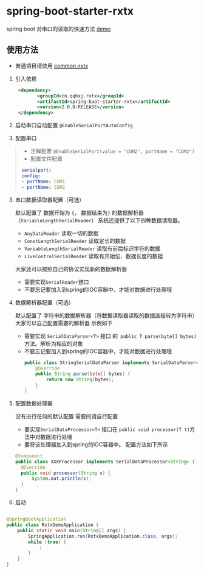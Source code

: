 # spring-boot-starter-rxtx

spring boot 对串口的读取的快速方法
[demo](https://github.com/han1396735592/rxtx-demo)

## 使用方法

- 普通項目请使用 [common-rxtx](https://github.com/han1396735592/common-rxtx)

1. 引入依赖
    ```xml
     <dependency>
            <groupId>cn.qqhxj.rxtx</groupId>
            <artifactId>spring-boot-starter-rxtx</artifactId>
            <version>2.0.0-RELEASE</version>
     </dependency>
    ```
2. 启动串口自动配置 `@EnableSerialPortAutoConfig`

3. 配置串口
> - 注解配置 `@EnableSerialPort(value = "COM2", portName = "COM2")`
> - 配置文件配置
>  
> ```yml
> serialport:
> config:
> - portName: COM1
> - portName: COM2
> ```





3. 串口数据读取器配置（可选）

   默认配置了 数据开始为 `{`， 数据结束为`}` 的数据解析器（`VariableLengthSerialReader`） 系统还提供了以下四种数据读取器。
    - `AnyDataReader` 读取一切的数据
    - `ConstLengthSerialReader` 读取定长的数据
    - `VariableLengthSerialReader` 读取有前后标识字符的数据
    - `LiveControlSerialReader` 读取有开始位、数据长度的数据

   大家还可以按照自己的协议实现新的数据解析器
    - 需要实现`SerialReader`接口
    - 不要忘记要加入到spring的IOC容器中，才能对数据进行处理哦
4. 数据解析器配置（可选）

   默认配置了 字符串的数据解析器（将数据读取器读取的数据直接转为字符串） 大家可以自己配置需要的解析器 示例如下
    - 需要实现 `SerialDataParser<T>` 接口 的` public T parse(byte[] bytes)` 方法。解析为相应的对象
    - 不要忘记要加入到spring的IOC容器中，才能对数据进行处理哦
      ```java
      public class StringSerialDataParser implements SerialDataParser<String> {
          @Override
          public String parse(byte[] bytes) {
              return new String(bytes);
          }
      }
      ``` 
5. 配置数据处理器

   没有进行任何的默认配置 需要的请自行配置
    - 要实现`SerialDataProcessor<T>` 接口在 `public void processor(T t)`方法中对数据进行处理
    - 要将该处理器加入到spring的IOC容器中。 配置方法如下所示
    ```java
    @Component
    public class XXXProcessor implements SerialDataProcessor<String> {
      @Override
      public void processor(String s) {
          System.out.println(s);
      }
    }
    ```  
4. 启动

```java

@SpringBootApplication
public class RxtxDemoApplication {
    public static void main(String[] args) {
        SpringApplication.run(RxtxDemoApplication.class, args);
        while (true) {
            ;
        }
    }
}
```    
